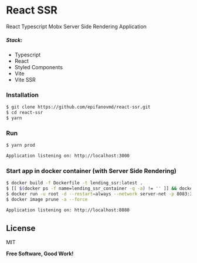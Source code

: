# React SSR

React Typescript Mobx Server Side Rendering Application

##### Stack:
  - Typescript
  - React
  - Styled Components
  - Vite
  - Vite SSR

### Installation
```sh
$ git clone https://github.com/epifanovmd/react-ssr.git
$ cd react-ssr
$ yarn
```

### Run
```sh
$ yarn prod
```
```sh
Application listening on: http://localhost:3000
```

### Start app in docker container (with Server Side Rendering)
```sh
$ docker build -f Dockerfile -t lending_ssr:latest .
$ [[ $(docker ps -f name=lending_ssr_container -q -a) != '' ]] && docker rm --force $(docker ps -f name=lending_ssr_container -q -a)
$ docker run -u root -d --restart=always --network server-net -p 8083:3000 --name lending_ssr_container lending_ssr:latest
$ docker image prune -a --force
```

```sh
Application listening on: http://localhost:8080
```

License
----

MIT

**Free Software, Good Work!**

